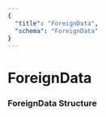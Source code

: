 ```yaml
---
{
  "title": "ForeignData",
  "schema": "ForeignData"
}
---
```


# ForeignData

### ForeignData Structure

<GenerateTable/>
